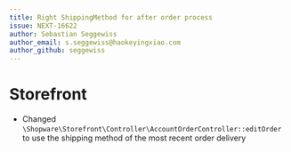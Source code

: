 ```yaml
---
title: Right ShippingMethod for after order process
issue: NEXT-16622
author: Sebastian Seggewiss
author_email: s.seggewiss@haokeyingxiao.com 
author_github: seggewiss
---
```

# Storefront
* Changed `\Shopware\Storefront\Controller\AccountOrderController::editOrder` to use the shipping method of the most recent order delivery
